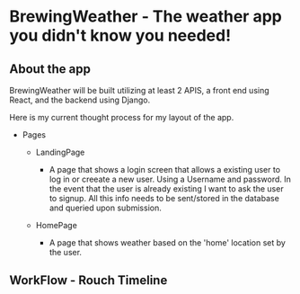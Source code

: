 # BrewingWeather - The weather app you didn't know you needed!

## About the app
BrewingWeather will be built utilizing at least 2 APIS, a front end using React, and the backend using Django.

Here is my current thought process for my layout of the app.

- Pages
  - LandingPage 
      - A page that shows a login screen that allows a existing user to log in or creeate a new user. Using a Username and password. In the event that the user is already existing I want to ask the user to signup. All this info needs to be sent/stored in the database and queried upon submission.

  - HomePage
      - A page that shows weather based on the 'home' location set by the user.




## WorkFlow - Rouch Timeline

